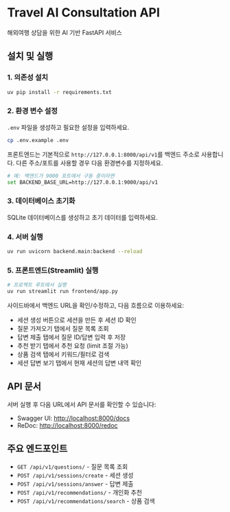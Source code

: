 # Travel AI Consultation API

해외여행 상담을 위한 AI 기반 FastAPI 서비스

## 설치 및 실행

### 1. 의존성 설치

```bash
uv pip install -r requirements.txt
```

### 2. 환경 변수 설정

`.env` 파일을 생성하고 필요한 설정을 입력하세요.

```bash
cp .env.example .env
```

프론트엔드는 기본적으로 `http://127.0.0.1:8000/api/v1`를 백엔드 주소로 사용합니다. 다른 주소/포트를 사용할 경우 다음 환경변수를 지정하세요.

```bash
# 예: 백엔드가 9000 포트에서 구동 중이라면
set BACKEND_BASE_URL=http://127.0.0.1:9000/api/v1
```

### 3. 데이터베이스 초기화

SQLite 데이터베이스를 생성하고 초기 데이터를 입력하세요.

### 4. 서버 실행

```bash
uv run uvicorn backend.main:backend --reload
```

### 5. 프론트엔드(Streamlit) 실행

```bash
# 프로젝트 루트에서 실행
uv run streamlit run frontend/app.py
```

사이드바에서 백엔드 URL을 확인/수정하고, 다음 흐름으로 이용하세요:

- 세션 생성 버튼으로 세션을 만든 후 세션 ID 확인
- 질문 가져오기 탭에서 질문 목록 조회
- 답변 제출 탭에서 질문 ID/답변 입력 후 저장
- 추천 받기 탭에서 추천 요청 (limit 조절 가능)
- 상품 검색 탭에서 키워드/필터로 검색
- 세션 답변 보기 탭에서 현재 세션의 답변 내역 확인

## API 문서

서버 실행 후 다음 URL에서 API 문서를 확인할 수 있습니다:

- Swagger UI: <http://localhost:8000/docs>
- ReDoc: <http://localhost:8000/redoc>

## 주요 엔드포인트

- `GET /api/v1/questions/` - 질문 목록 조회
- `POST /api/v1/sessions/create` - 세션 생성
- `POST /api/v1/sessions/answer` - 답변 제출
- `POST /api/v1/recommendations/` - 개인화 추천
- `POST /api/v1/recommendations/search` - 상품 검색
